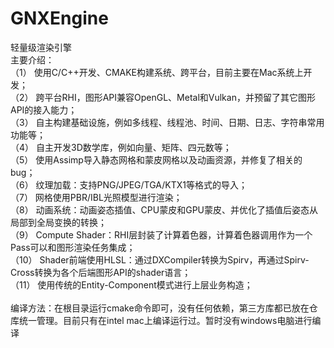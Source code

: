 # GNXEngine<br>
轻量级渲染引擎<br>
主要介绍：<br>
（1）	使用C/C++开发、CMAKE构建系统、跨平台，目前主要在Mac系统上开发；<br>
（2）	跨平台RHI，图形API兼容OpenGL、Metal和Vulkan，并预留了其它图形API的接入能力；<br>
（3）	自主构建基础设施，例如多线程、线程池、时间、日期、日志、字符串常用功能等；<br>
（4）	自主开发3D数学库，例如向量、矩阵、四元数等；<br>
（5）	使用Assimp导入静态网格和蒙皮网格以及动画资源，并修复了相关的bug；<br>
（6）	纹理加载：支持PNG/JPEG/TGA/KTX1等格式的导入；<br>
（7）	网格使用PBR/IBL光照模型进行渲染；<br>
（8）	动画系统：动画姿态插值、CPU蒙皮和GPU蒙皮、并优化了插值后姿态从局部到全局变换的转换；<br>
（9）	Compute Shader：RHI层封装了计算着色器，计算着色器调用作为一个Pass可以和图形渲染任务集成；<br>
（10）	Shader前端使用HLSL：通过DXCompiler转换为Spirv，再通过Spirv-Cross转换为各个后端图形API的shader语言；<br>
（11）	使用传统的Entity-Component模式进行上层业务构造；<br>
<br>
编译方法：在根目录运行cmake命令即可，没有任何依赖，第三方库都已放在仓库统一管理。目前只有在intel mac上编译运行过。暂时没有windows电脑进行编译<br>

